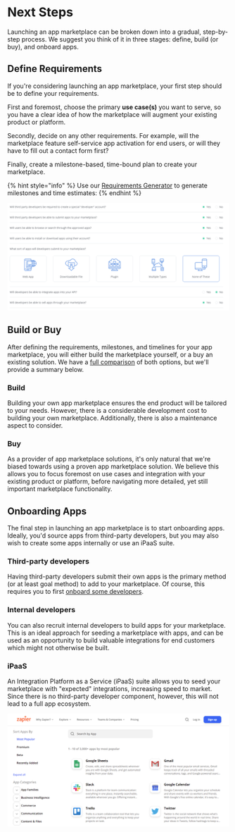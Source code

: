 # Next Steps

Launching an app marketplace can be broken down into a gradual, step-by-step process. We suggest you think of it in three stages: define, build (or buy), and onboard apps.

## **Define Requirements**

If you're considering launching an app marketplace, your first step should be to define your requirements.

First and foremost, choose the primary **use case(s)** you want to serve, so you have a clear idea of how the marketplace will augment your existing product or platform.

Secondly, decide on any other requirements. For example, will the marketplace feature self-service app activation for end users, or will they have to fill out a contact form first?

Finally, create a milestone-based, time-bound plan to create your marketplace.

{% hint style="info" %}
Use our [Requirements Generator](https://support.openchannel.io/requirements-generator/) to generate milestones and time estimates:
{% endhint %}

![](<../.gitbook/assets/image (23).png>)

## **Build or Buy**

After defining the requirements, milestones, and timelines for your app marketplace, you will either build the marketplace yourself, or a buy an existing solution. We have a [full comparison](https://openchannel.io/blog/buy-build-an-app-store/) of both options, but we'll provide a summary below.

### Build

Building your own app marketplace ensures the end product will be tailored to your needs. However, there is a considerable development cost to building your own marketplace. Additionally, there is also a maintenance aspect to consider.

### Buy

As a provider of app marketplace solutions, it's only natural that we're biased towards using a proven app marketplace solution. We believe this allows you to focus foremost on use cases and integration with your existing product or platform, before navigating more detailed, yet still important marketplace functionality.

## Onboarding Apps

The final step in launching an app marketplace is to start onboarding apps. Ideally, you'd source apps from third-party developers, but you may also wish to create some apps internally or use an iPaaS suite.

### Third-party developers

Having third-party developers submit their own apps is the primary method (or at least goal method) to add to your marketplace. Of course, this requires you to first [onboard some developers](../developer/onboarding.md).

### Internal developers

You can also recruit internal developers to build apps for your marketplace. This is an ideal approach for seeding a marketplace with apps, and can be used as an opportunity to build valuable integrations for end customers which might not otherwise be built.

### iPaaS

An Integration Platform as a Service (iPaaS) suite allows you to seed your marketplace with "expected" integrations, increasing speed to market. Since there is no third-party developer component, however, this will not lead to a full app ecosystem.

![Zapier is a popular iPaaS suite that provides integration with many popular software products.](<../.gitbook/assets/image (24).png>)
